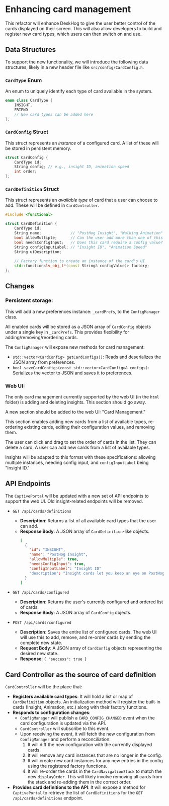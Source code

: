 # Enhancing card management

This refactor will enhance DeskHog to give the user better control of the cards displayed on their screen. This will also allow developers to build and register new card types, which users can then switch on and use.

## Data Structures

To support the new functionality, we will introduce the following data structures, likely in a new header file like `src/config/CardConfig.h`.

### `CardType` Enum

An enum to uniquely identify each type of card available in the system.

```cpp
enum class CardType {
    INSIGHT,
    FRIEND
    // New card types can be added here
};
```

### `CardConfig` Struct

This struct represents an *instance* of a configured card. A list of these will be stored in persistent memory.

```cpp
struct CardConfig {
    CardType id;
    String config; // e.g., insight ID, animation speed
    int order;
};
```

### `CardDefinition` Struct

This struct represents an *available type* of card that a user can choose to add. These will be defined in `CardController`.

```cpp
#include <functional>

struct CardDefinition {
    CardType id;
    String name;             // "PostHog Insight", "Walking Animation"
    bool allowMultiple;      // Can the user add more than one of this card type?
    bool needsConfigInput;   // Does this card require a config value?
    String configInputLabel; // "Insight ID", "Animation Speed"
    String uiDescription;
    
    // Factory function to create an instance of the card's UI
    std::function<lv_obj_t*(const String& configValue)> factory;
};
```

## Changes

### Persistent storage:

This will add a new preferences instance: `_cardPrefs`, to the `ConfigManager` class.

All enabled cards will be stored as a JSON array of `CardConfig` objects under a single key in `_cardPrefs`. This provides flexibility for adding/removing/reordering cards.

The `ConfigManager` will expose new methods for card management:
- `std::vector<CardConfig> getCardConfigs()`: Reads and deserializes the JSON array from preferences.
- `bool saveCardConfigs(const std::vector<CardConfig>& configs)`: Serializes the vector to JSON and saves it to preferences.

### Web UI:

The only card management currently supported by the web UI (in the `html` folder) is adding and deleting insights. This section should go away. 

A new section should be added to the web UI: "Card Management."

This section enables adding new cards from a list of available types, re-ordering existing cards, editing their configuration values, and removing them.

The user can click and drag to set the order of cards in the list. They can delete a card. A user can add new cards from a list of available types.

Insights will be adapted to this format with these specifications: allowing multiple instances, needing config input, and `configInputLabel` being "Insight ID."

## API Endpoints

The `CaptivePortal` will be updated with a new set of API endpoints to support the web UI. Old insight-related endpoints will be removed.

- `GET /api/cards/definitions`
  - **Description**: Returns a list of all available card types that the user can add.
  - **Response Body**: A JSON array of `CardDefinition`-like objects.
    ```json
    [
      {
        "id": "INSIGHT",
        "name": "PostHog Insight",
        "allowMultiple": true,
        "needsConfigInput": true,
        "configInputLabel": "Insight ID"
        "description": "Insight cards let you keep an eye on PostHog data"
      }
    ]
    ```

- `GET /api/cards/configured`
  - **Description**: Returns the user's currently configured and ordered list of cards.
  - **Response Body**: A JSON array of `CardConfig` objects.

- `POST /api/cards/configured`
  - **Description**: Saves the entire list of configured cards. The web UI will use this to add, remove, and re-order cards by sending the complete new state.
  - **Request Body**: A JSON array of `CardConfig` objects representing the desired new state.
  - **Response**: `{ "success": true }`

## Card Controller as the source of card definition

`CardController` will be the place that:
- **Registers available card types**: It will hold a list or map of `CardDefinition` objects. An initialization method will register the built-in cards (Insight, Animation, etc.) along with their factory functions.
- **Responds to configuration changes**:
  - `ConfigManager` will publish a `CARD_CONFIG_CHANGED` event when the card configuration is updated via the API.
  - `CardController` will subscribe to this event.
  - Upon receiving the event, it will fetch the new configuration from `ConfigManager` and perform a reconciliation:
    1. It will diff the new configuration with the currently displayed cards.
    2. It will remove any card instances that are no longer in the config.
    3. It will create new card instances for any new entries in the config using the registered factory functions.
    4. It will re-order the cards in the `CardNavigationStack` to match the new `displayOrder`. This will likely involve removing all cards from the stack and re-adding them in the correct order.
- **Provides card definitions to the API**: It will expose a method for `CaptivePortal` to retrieve the list of `CardDefinition`s for the `GET /api/cards/definitions` endpoint.